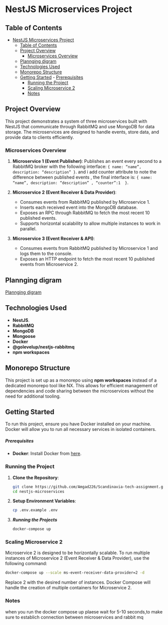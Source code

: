 # NestJS Microservices Project

## Table of Contents

- [NestJS Microservices Project](#nestjs-microservices-project)
  - [Table of Contents](#table-of-contents)
  - [Project Overview](#project-overview)
    - [Microservices Overview](#microservices-overview)
  - [Plannging digram](#plannging-digram)
  - [Technologies Used](#technologies-used)
  - [Monorepo Structure](#monorepo-structure)
  - [Getting Started](#getting-started)
        - [Prerequisites](#prerequisites)
    - [Running the Project](#running-the-project)
    - [Scaling Microservice 2](#scaling-microservice-2)
    - [Notes](#notes)

## Project Overview

This project demonstrates a system of three microservices built with NestJS that communicate through RabbitMQ and use MongoDB for data storage. The microservices are designed to handle events, store data, and provide data to clients efficiently.

### Microservices Overview

1. **Microservice 1 (Event Publisher)**: Publishes an event every second to a RabbitMQ broker with the following interface: `{ name: “name”, description: “description” }`. and i add counter attribute to note the difference between published events , the final interface is:
`{ name: “name”, description: “description” , “counter”:1  }`.

2. **Microservice 2 (Event Receiver & Data Provider)**:
   - Consumes events from RabbitMQ published by Microservice 1.
   - Inserts each received event into the MongoDB database.
   - Exposes an RPC through RabbitMQ to fetch the most recent 10 published events.
   - Supports horizontal scalability to allow multiple instances to work in parallel.

3. **Microservice 3 (Event Receiver & API)**:
   - Consumes events from RabbitMQ published by Microservice 1 and logs them to the console.
   - Exposes an HTTP endpoint to fetch the most recent 10 published events from Microservice 2.

## Plannging digram

[Plannging digram](https://drive.usercontent.google.com/download?id=1FLhso2bKuAQF56DO7vZ9JhvNhB8SpFdI&authuser=0)



## Technologies Used

- **NestJS**.
- **RabbitMQ**
- **MongoDB**
- **Mongoose**
- **Docker**
- **@golevelup/nestjs-rabbitmq**
- **npm workspaces**

## Monorepo Structure

This project is set up as a monorepo using **npm workspaces** instead of a dedicated monorepo tool like NX. This allows for efficient management of dependencies and code sharing between the microservices without the need for additional tooling.

## Getting Started

To run this project, ensure you have Docker installed on your machine. Docker will allow you to run all necessary services in isolated containers.

##### Prerequisites

- **Docker**: Install Docker from [here](https://www.docker.com/get-started).

### Running the Project

1. **Clone the Repository**:
   ```bash
   git clone https://github.com/Amgad226/Scandinavia-tech-assignment.git
   cd nestjs-microservices 
   ```
   
2. **Setup Environment Variables**:
    ```bash
    cp .env.example .env
    ```

3. ***Running the Projects***
    ```bash
    docker-compose up
    ```

### Scaling Microservice 2
Microservice 2 is designed to be horizontally scalable. To run multiple instances of Microservice 2 (Event Receiver & Data Provider), use the following command:
   ```bash
   docker-compose up --scale ms-event-receiver-data-provider=2 -d
   ```
Replace 2 with the desired number of instances. Docker Compose will handle the creation of multiple containers for Microservice 2.

### Notes
when you run the docker compose up plaese wait for 5-10 seconds,to make sure to establich connection between microservices and rabbit mq 